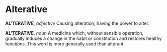 # Alterative

**AL'TERATIVE**, _adjective_ Causing alteration; having the power to alter.

**AL'TERATIVE**, _noun_ A medicine which, without sensible operation, gradually induces a change in the habit or constitution and restores healthy functions. This word is more generally used than alterant.